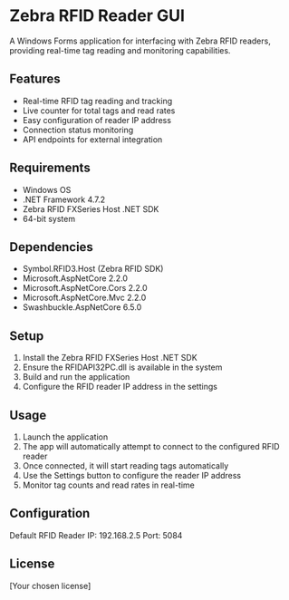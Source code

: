 # Zebra RFID Reader GUI

A Windows Forms application for interfacing with Zebra RFID readers, providing real-time tag reading and monitoring capabilities.

## Features

- Real-time RFID tag reading and tracking
- Live counter for total tags and read rates
- Easy configuration of reader IP address
- Connection status monitoring
- API endpoints for external integration

## Requirements

- Windows OS
- .NET Framework 4.7.2
- Zebra RFID FXSeries Host .NET SDK
- 64-bit system

## Dependencies

- Symbol.RFID3.Host (Zebra RFID SDK)
- Microsoft.AspNetCore 2.2.0
- Microsoft.AspNetCore.Cors 2.2.0
- Microsoft.AspNetCore.Mvc 2.2.0
- Swashbuckle.AspNetCore 6.5.0

## Setup

1. Install the Zebra RFID FXSeries Host .NET SDK
2. Ensure the RFIDAPI32PC.dll is available in the system
3. Build and run the application
4. Configure the RFID reader IP address in the settings

## Usage

1. Launch the application
2. The app will automatically attempt to connect to the configured RFID reader
3. Once connected, it will start reading tags automatically
4. Use the Settings button to configure the reader IP address
5. Monitor tag counts and read rates in real-time

## Configuration

Default RFID Reader IP: 192.168.2.5
Port: 5084

## License

[Your chosen license]
